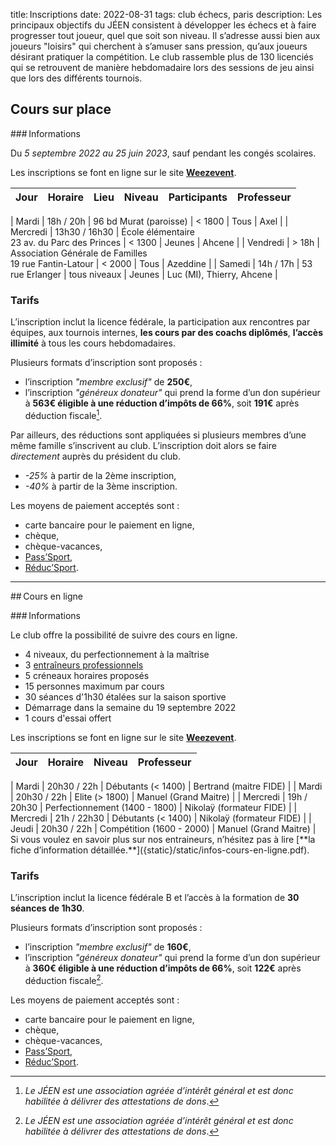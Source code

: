 title: Inscriptions
date: 2022-08-31
tags: club échecs, paris
description: Les principaux objectifs du JÉEN consistent à développer les échecs et à faire progresser tout joueur, quel que soit son niveau. Il s’adresse aussi bien aux joueurs "loisirs" qui cherchent à s’amuser sans pression, qu’aux joueurs désirant pratiquer la compétition. Le club rassemble plus de 130 licenciés qui se retrouvent de manière hebdomadaire lors des sessions de jeu ainsi que lors des différents tournois.
 

## Cours sur place

### Informations

Du *5 septembre 2022 au 25 juin 2023*, sauf pendant les congés scolaires.

Les inscriptions se font en ligne sur le site [**Weezevent**](https://my.weezevent.com/inscription-apports-techniques-sur-place-2022-2023-paris-16e).


| Jour     | Horaire       | Lieu                                                        | Niveau       | Participants | Professeur | 
| -------- |:-------------:|:-----------------------------------------------------------:|:------------:|:------------:|:----------:| 
</td><tr style="border-bottom:1px solid black"><td colspan="100%"></tr><td>
| Mardi    | 18h / 20h     | 96 bd Murat (paroisse)                                      | < 1800       | Tous         | Axel       | 
</td><tr style="border-bottom:1px solid black"><td colspan="100%"></tr><td>
| Mercredi | 13h30 / 16h30 | École élémentaire <br />23 av. du Parc des Princes          | < 1300       | Jeunes       | Ahcene     | 
</td><tr style="border-bottom:1px solid black"><td colspan="100%"></tr><td>
| Vendredi | > 18h         | Association Générale de Familles <br />19 rue Fantin-Latour | < 2000       | Tous         | Azeddine   | 
</td><tr style="border-bottom:1px solid black"><td colspan="100%"></tr><td>
| Samedi   | 14h / 17h     | 53 rue Erlanger                                             | tous niveaux | Jeunes       | Luc (MI), Thierry, Ahcene | 


### Tarifs

L’inscription inclut la licence fédérale, la participation aux rencontres par équipes, aux tournois internes, **les cours par des coachs diplômés**, **l’accès illimité** à tous les cours hebdomadaires.

Plusieurs formats d’inscription sont proposés :

- l’inscription *"membre exclusif"* de **250€**,
- l’inscription *"généreux donateur"* qui prend la forme d’un don supérieur à **563€ éligible à une réduction d’impôts de 66%**, soit **191€** après déduction fiscale[^1].

Par ailleurs, des réductions sont appliquées si plusieurs membres d’une même famille s’inscrivent au club. L’inscription doit alors se faire *directement* auprès du président du club.

- *-25%* à partir de la 2ème inscription,
- *-40%* à partir de la 3ème inscription.

Les moyens de paiement acceptés sont :

- carte bancaire pour le paiement en ligne,
- chèque,
- chèque-vacances,
- [Pass’Sport](https://www.education.gouv.fr/le-pass-sport-323333),
- [Réduc’Sport](https://paris.franceolympique.com/R%C3%A9duc_Sport/).

---

## Cours en ligne

### Informations

Le club offre la possibilité de suivre des cours en ligne.

- 4 niveaux, du perfectionnement à la maîtrise
- 3 [entraîneurs professionnels]({static}/static/infos-cours-en-ligne.pdf)
- 5 créneaux horaires proposés
- 15 personnes maximum par cours
- 30 séances d'1h30 étalées sur la saison sportive
- Démarrage dans la semaine du 19 septembre 2022
- 1 cours d'essai offert

Les inscriptions se font en ligne sur le site [**Weezevent**](https://my.weezevent.com/inscription-apports-techniques-a-distance-2022-2023).


| Jour     | Horaire         | Niveau                              | Professeur | 
| -------- |:---------------:|:-----------------------------------:|:----------:| 
</td><tr style="border-bottom:1px solid black"><td colspan="100%"></tr><td>
| Mardi    | 20h30 / 22h     | Débutants (< 1400)                  | Bertrand (maitre FIDE)   | 
</td><tr style="border-bottom:1px solid black"><td colspan="100%"></tr><td>
| Mardi    | 20h30 / 22h     | Elite (> 1800)                      | Manuel (Grand Maitre)    | 
</td><tr style="border-bottom:1px solid black"><td colspan="100%"></tr><td>
| Mercredi    | 19h / 20h30     | Perfectionnement (1400 - 1800)      | Nikolaÿ (formateur FIDE) | 
</td><tr style="border-bottom:1px solid black"><td colspan="100%"></tr><td>
| Mercredi | 21h / 22h30     | Débutants (< 1400)                  | Nikolaÿ (formateur FIDE) | 
</td><tr style="border-bottom:1px solid black"><td colspan="100%"></tr><td>
| Jeudi    | 20h30 / 22h     | Compétition (1600 - 2000)           | Manuel (Grand Maitre)    | 

<br />
Si vous voulez en savoir plus sur nos entraineurs, n’hésitez pas à lire [**la fiche d’information détaillée.**]({static}/static/infos-cours-en-ligne.pdf).


### Tarifs

L’inscription inclut la licence fédérale B et l’accès à la formation de **30 séances de 1h30**.

Plusieurs formats d’inscription sont proposés :

- l’inscription *"membre exclusif"* de **160€**,
- l’inscription *"généreux donateur"* qui prend la forme d’un don supérieur à **360€ éligible à une réduction d’impôts de 66%**, soit **122€** après déduction fiscale[^1].

Les moyens de paiement acceptés sont :

- carte bancaire pour le paiement en ligne,
- chèque,
- chèque-vacances,
- [Pass’Sport](https://www.education.gouv.fr/le-pass-sport-323333),
- [Réduc’Sport](https://paris.franceolympique.com/R%C3%A9duc_Sport/).


[^1]: *Le JÉEN est une association agréée d’intérêt général et est donc habilitée à délivrer des attestations de dons*.